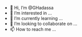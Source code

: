 - 👋 Hi, I’m @GHadassa
- 👀 I’m interested in ...
- 🌱 I’m currently learning ...
- 💞️ I’m looking to collaborate on ...
- 📫 How to reach me ...

<!---
GHadassa/GHadassa is a ✨ special ✨ repository because its `README.md` (this file) appears on your GitHub profile.
You can click the Preview link to take a look at your changes.
--->
